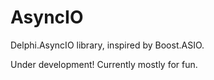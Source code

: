 # AsyncIO

Delphi.AsyncIO library, inspired by Boost.ASIO.

Under development! Currently mostly for fun.

